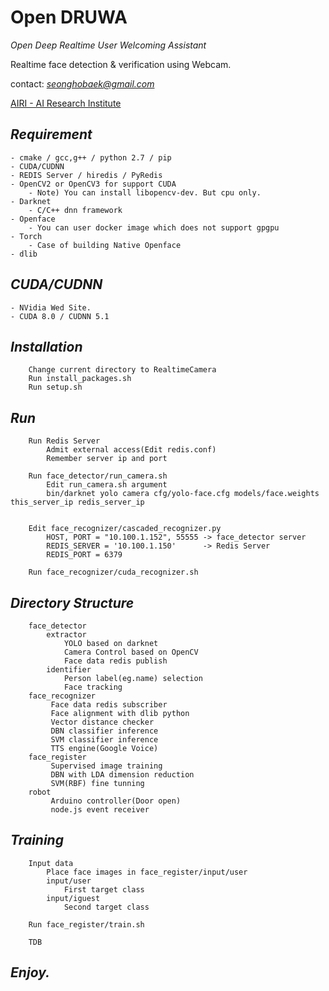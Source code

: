 # **Open DRUWA**
*Open Deep Realtime User Welcoming Assistant*

Realtime face detection & verification using Webcam.

contact: *seonghobaek@gmail.com*

[AIRI - AI Research Institute](http://airi.kr)

## *Requirement*

	- cmake / gcc,g++ / python 2.7 / pip
	- CUDA/CUDNN
	- REDIS Server / hiredis / PyRedis 
	- OpenCV2 or OpenCV3 for support CUDA
		- Note) You can install libopencv-dev. But cpu only.
	- Darknet
		- C/C++ dnn framework
	- Openface
		- You can user docker image which does not support gpgpu
	- Torch
		- Case of building Native Openface 
	- dlib

## *CUDA/CUDNN*

    - NVidia Wed Site.
    - CUDA 8.0 / CUDNN 5.1 


## *Installation*

        Change current directory to RealtimeCamera
        Run install_packages.sh
        Run setup.sh

## *Run*

        Run Redis Server
            Admit external access(Edit redis.conf)
            Remember server ip and port
            
        Run face_detector/run_camera.sh
            Edit run_camera.sh argument
            bin/darknet yolo camera cfg/yolo-face.cfg models/face.weights this_server_ip redis_server_ip


        Edit face_recognizer/cascaded_recognizer.py
            HOST, PORT = "10.100.1.152", 55555 -> face_detector server
            REDIS_SERVER = '10.100.1.150'      -> Redis Server
            REDIS_PORT = 6379
            
        Run face_recognizer/cuda_recognizer.sh

## *Directory Structure*

        face_detector
            extractor
                YOLO based on darknet
                Camera Control based on OpenCV
                Face data redis publish
            identifier
                Person label(eg.name) selection
                Face tracking
        face_recognizer
             Face data redis subscriber
             Face alignment with dlib python
             Vector distance checker
             DBN classifier inference
             SVM classifier inference
             TTS engine(Google Voice)
        face_register
             Supervised image training
             DBN with LDA dimension reduction
             SVM(RBF) fine tunning
        robot
             Arduino controller(Door open)
             node.js event receiver
             
## *Training*

        Input data
            Place face images in face_register/input/user
            input/user
                First target class
            input/iguest
                Second target class
                
        Run face_register/train.sh
        
        TDB
        
## *Enjoy.*

